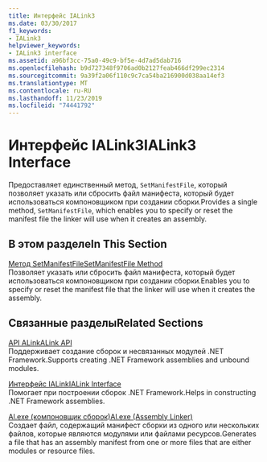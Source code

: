 ```yaml
---
title: Интерфейс IALink3
ms.date: 03/30/2017
f1_keywords:
- IALink3
helpviewer_keywords:
- IALink3 interface
ms.assetid: a96bf3cc-75a0-49c9-bf5e-4d7ad5dab716
ms.openlocfilehash: b9d727348f9706ad0b2127feab466df299ec2314
ms.sourcegitcommit: 9a39f2a06f110c9c7ca54ba216900d038aa14ef3
ms.translationtype: MT
ms.contentlocale: ru-RU
ms.lasthandoff: 11/23/2019
ms.locfileid: "74441792"
---
```

# <a name="ialink3-interface"></a><span data-ttu-id="5861c-102">Интерфейс IALink3</span><span class="sxs-lookup"><span data-stu-id="5861c-102">IALink3 Interface</span></span>
<span data-ttu-id="5861c-103">Предоставляет единственный метод, `SetManifestFile`, который позволяет указать или сбросить файл манифеста, который будет использоваться компоновщиком при создании сборки.</span><span class="sxs-lookup"><span data-stu-id="5861c-103">Provides a single method, `SetManifestFile`, which enables you to specify or reset the manifest file the linker will use when it creates an assembly.</span></span>  
  
## <a name="in-this-section"></a><span data-ttu-id="5861c-104">В этом разделе</span><span class="sxs-lookup"><span data-stu-id="5861c-104">In This Section</span></span>  
 [<span data-ttu-id="5861c-105">Метод SetManifestFile</span><span class="sxs-lookup"><span data-stu-id="5861c-105">SetManifestFile Method</span></span>](setmanifestfile-method.md)  
 <span data-ttu-id="5861c-106">Позволяет указать или сбросить файл манифеста, который будет использоваться компоновщиком при создании сборки.</span><span class="sxs-lookup"><span data-stu-id="5861c-106">Enables you to specify or reset the manifest file that the linker will use when it creates the assembly.</span></span>  
  
## <a name="related-sections"></a><span data-ttu-id="5861c-107">Связанные разделы</span><span class="sxs-lookup"><span data-stu-id="5861c-107">Related Sections</span></span>  
 [<span data-ttu-id="5861c-108">API ALink</span><span class="sxs-lookup"><span data-stu-id="5861c-108">ALink API</span></span>](index.md)  
 <span data-ttu-id="5861c-109">Поддерживает создание сборок и несвязанных модулей .NET Framework.</span><span class="sxs-lookup"><span data-stu-id="5861c-109">Supports creating .NET Framework assemblies and unbound modules.</span></span>  
  
 [<span data-ttu-id="5861c-110">Интерфейс IALink</span><span class="sxs-lookup"><span data-stu-id="5861c-110">IALink Interface</span></span>](ialink-interface.md)  
 <span data-ttu-id="5861c-111">Помогает при построении сборок .NET Framework.</span><span class="sxs-lookup"><span data-stu-id="5861c-111">Helps in constructing .NET Framework assemblies.</span></span>  
  
 [<span data-ttu-id="5861c-112">Al.exe (компоновщик сборок)</span><span class="sxs-lookup"><span data-stu-id="5861c-112">Al.exe (Assembly Linker)</span></span>](../../tools/al-exe-assembly-linker.md)  
 <span data-ttu-id="5861c-113">Создает файл, содержащий манифест сборки из одного или нескольких файлов, которые являются модулями или файлами ресурсов.</span><span class="sxs-lookup"><span data-stu-id="5861c-113">Generates a file that has an assembly manifest from one or more files that are either modules or resource files.</span></span>
